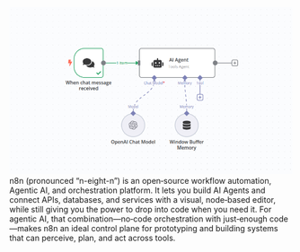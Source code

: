 



![""](./ai-n8n.png)
n8n (pronounced “n-eight-n”) is an open‑source workflow automation, Agentic AI, and orchestration platform. It lets you build AI Agents and connect APIs, databases, and services with a visual, node‑based editor, while still giving you the power to drop into code when you need it. For agentic AI, that combination—no‑code orchestration with just‑enough code—makes n8n an ideal control plane for prototyping and building systems that can perceive, plan, and act across tools.